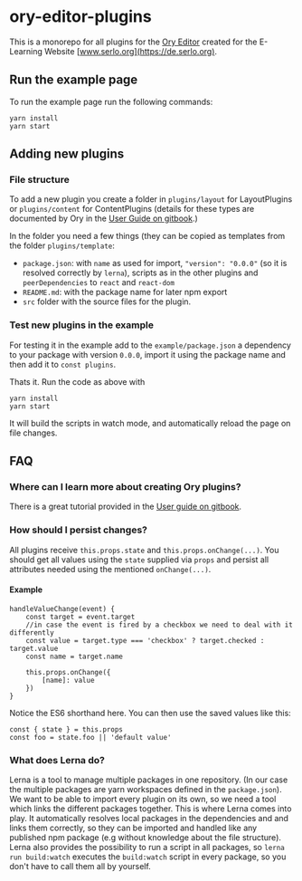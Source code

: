 # ory-editor-plugins

This is a monorepo for all plugins for the [Ory Editor](https://github.com/ory/editor) created for the E-Learning Website [www.serlo.org](https://de.serlo.org).

## Run the example page

To run the example page run the following commands:

```
yarn install
yarn start
```

## Adding new plugins

### File structure

To add a new plugin you create a folder in `plugins/layout` for LayoutPlugins or `plugins/content` for ContentPlugins
(details for these types are documented by Ory in the [User Guide on gitbook](https://ory.gitbooks.io/editor/content/#how-it-works).)

In the folder you need a few things (they can be copied as templates from the folder `plugins/template`:

* `package.json`: with `name` as used for import, `"version": "0.0.0"` (so it is resolved correctly by `lerna`), scripts as in the other plugins and `peerDependencies` to `react` and `react-dom`
* `README.md`: with the package name for later npm export
* `src` folder with the source files for the plugin.

### Test new plugins in the example

For testing it in the example add to the `example/package.json` a dependency to your package with version `0.0.0`,
import it using the package name and then add it to `const plugins`.

Thats it. Run the code as above with

```
yarn install
yarn start
```

It will build the scripts in watch mode, and automatically reload the page on file changes.

## FAQ

### Where can I learn more about creating Ory plugins?

There is a great tutorial provided in the [User guide on gitbook](https://ory.gitbooks.io/editor/content/tutorials.html#reactjs-example).

### How should I persist changes?

All plugins receive `this.props.state` and `this.props.onChange(...)`. You should get all values using the `state` supplied via `props` and persist all attributes needed using the mentioned `onChange(...)`.

#### Example

```
handleValueChange(event) {
    const target = event.target
    //in case the event is fired by a checkbox we need to deal with it differently
    const value = target.type === 'checkbox' ? target.checked : target.value
    const name = target.name

    this.props.onChange({
        [name]: value
    })
}
```

Notice the ES6 shorthand here.
You can then use the saved values like this:

```
const { state } = this.props
const foo = state.foo || 'default value'
```

### What does Lerna do?

Lerna is a tool to manage multiple packages in one repository. (In our case the multiple packages are yarn workspaces defined in the `package.json`). We want to be able to import every plugin on its own, so we need a tool which links the different packages together.
This is where Lerna comes into play. It automatically resolves local packages in the dependencies and and links them correctly, so they can be imported and handled like any published npm package (e.g without knowledge about the file structure).
Lerna also provides the possibility to run a script in all packages, so `lerna run build:watch` executes the `build:watch` script in every package, so you don't have to call them all by yourself.
